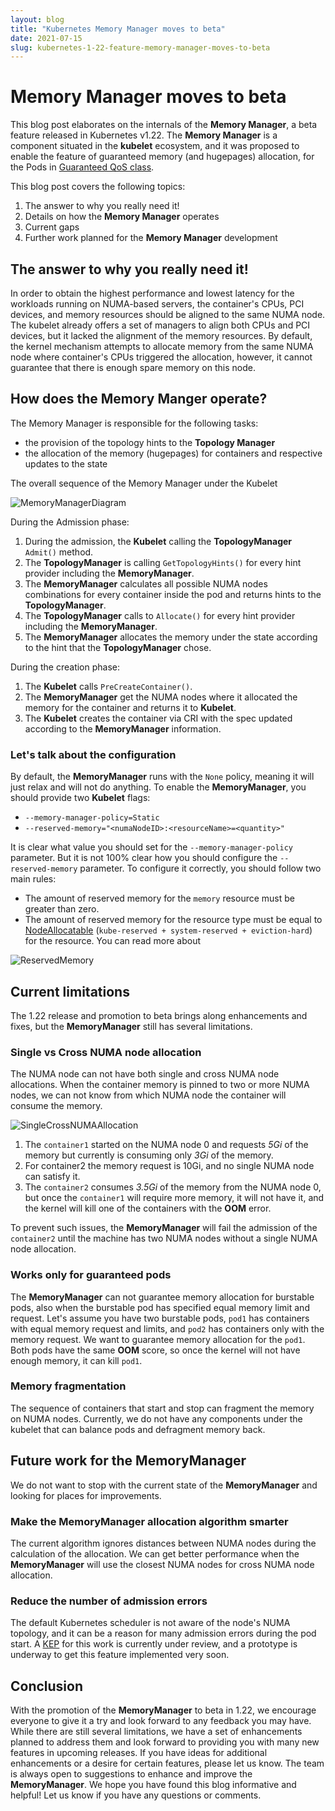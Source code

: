```yaml
---
layout: blog
title: "Kubernetes Memory Manager moves to beta"
date: 2021-07-15
slug: kubernetes-1-22-feature-memory-manager-moves-to-beta
---
```


# Memory Manager moves to beta

This blog post elaborates on the internals of the **Memory Manager**, a beta feature released in Kubernetes v1.22. The **Memory Manager** is a component situated in the **kubelet** ecosystem, and it was proposed to enable the feature of guaranteed memory (and hugepages) allocation, for the Pods in [Guaranteed QoS class](https://kubernetes.io/docs/tasks/configure-pod-container/quality-service-pod/#qos-classes).

This blog post covers the following topics:

1. The answer to why you really need it!
2. Details on how the **Memory Manager** operates
3. Current gaps
4. Further work planned for the **Memory Manager** development

## The answer to why you really need it!

In order to obtain the highest performance and lowest latency for the workloads running on NUMA-based servers, the container's CPUs, PCI devices, and memory resources should be aligned to the same NUMA node. The kubelet already offers a set of managers to align both CPUs and PCI devices, but it lacked the alignment of the memory resources. By default, the kernel mechanism attempts to allocate memory from the same NUMA node where container's CPUs triggered the allocation, however, it cannot guarantee that there is enough spare memory on this node.

## How does the Memory Manger operate?

The Memory Manager is responsible for the following tasks:
- the provision of the topology hints to the **Topology Manager**
- the allocation of the memory (hugepages) for containers and respective updates to the state

The overall sequence of the Memory Manager under the Kubelet

![MemoryManagerDiagram
](/static/images/blog/2021-07-15-memory-manager-moves-to-beta/MemoryManagerDiagram.svg "MemoryManagerDiagram")

During the Admission phase:

1. During the admission, the **Kubelet** calling the **TopologyManager** `Admit()` method.
2. The **TopologyManager** is calling `GetTopologyHints()` for every hint provider including the **MemoryManager**.
3. The **MemoryManager** calculates all possible NUMA nodes combinations for every container inside the pod and returns hints to the **TopologyManager**.
4. The **TopologyManager** calls to `Allocate()` for every hint provider including the **MemoryManager**.
5. The **MemoryManager** allocates the memory under the state according to the hint that the **TopologyManager** chose.

During the creation phase:

1. The **Kubelet** calls `PreCreateContainer()`.
2. The **MemoryManager** get the NUMA nodes where it allocated the memory for the container and returns it to **Kubelet**.
3. The **Kubelet** creates the container via CRI with the spec updated according to the **MemoryManager** information.

### Let's talk about the configuration

By default, the **MemoryManager** runs with the `None` policy, meaning it will just relax and will not do anything. To enable the **MemoryManager**, you should provide two **Kubelet** flags:

- `--memory-manager-policy=Static`
- `--reserved-memory="<numaNodeID>:<resourceName>=<quantity>"`

It is clear what value you should set for the `--memory-manager-policy` parameter. But it is not 100% clear how you should configure the `--reserved-memory` parameter. To configure it correctly, you should follow two main rules:

- The amount of reserved memory for the `memory` resource must be greater than zero.
- The amount of reserved memory for the resource type must be equal to [NodeAllocatable](https://kubernetes.io/docs/tasks/administer-cluster/reserve-compute-resources/) (`kube-reserved + system-reserved + eviction-hard`) for the resource. You can read more about

![ReservedMemory
](/static/images/blog/2021-07-15-memory-manager-moves-to-beta/ReservedMemory.svg "ReservedMemory")

## Current limitations

The 1.22 release and promotion to beta brings along enhancements and fixes, but the **MemoryManager** still has several limitations.

### Single vs Cross NUMA node allocation

The NUMA node can not have both single and cross NUMA node allocations. When the container memory is pinned to two or more NUMA nodes, we can not know from which NUMA node the container will consume the memory.

![SingleCrossNUMAAllocation
](/static/images/blog/2021-07-15-memory-manager-moves-to-beta/SingleCrossNUMAAllocation.svg "SingleCrossNUMAAllocation")

1. The `container1` started on the NUMA node 0 and requests *5Gi* of the memory but currently is consuming only *3Gi* of the memory.
2. For container2 the memory request is 10Gi, and no single NUMA node can satisfy it.
3. The `container2` consumes *3.5Gi* of the memory from the NUMA node 0, but once the `container1` will require more memory, it will not have it, and the kernel will kill one of the containers with the **OOM** error.

To prevent such issues, the **MemoryManager** will fail the admission of the `container2` until the machine has two NUMA nodes without a single NUMA node allocation.

### Works only for guaranteed pods

The **MemoryManager** can not guarantee memory allocation for burstable pods, also when the burstable pod has specified equal memory limit and request.
Let's assume you have two burstable pods, `pod1` has containers with equal memory request and limits, and `pod2` has containers only with the memory request. We want to guarantee memory allocation for the `pod1`. Both pods have the same **OOM** score, so once the kernel will not have enough memory, it can kill `pod1`.

### Memory fragmentation

The sequence of containers that start and stop can fragment the memory on NUMA nodes. Currently, we do not have any components under the kubelet that can balance pods and defragment memory back.

## Future work for the **MemoryManager**

We do not want to stop with the current state of the **MemoryManager** and looking for places for improvements.

### Make the MemoryManager allocation algorithm smarter

The current algorithm ignores distances between NUMA nodes during the calculation of the allocation. We can get better performance when the **MemoryManager** will use the closest NUMA nodes for cross NUMA node allocation.

### Reduce the number of admission errors

The default Kubernetes scheduler is not aware of the node's NUMA topology, and it can be a reason for many admission errors during the pod start.
A [KEP]([https://https://github.com/kubernetes/enhancements/pull/2787) for this work is currently under review, and a prototype is underway to get this feature implemented very soon.


## Conclusion
With the promotion of the **MemoryManager** to beta in 1.22, we encourage everyone to give it a try and look forward to any feedback you may have. While there are still several limitations, we have a set of enhancements planned to address them and look forward to providing you with many new features in upcoming releases.
If you have ideas for additional enhancements or a desire for certain features, please let us know. The team is always open to suggestions to enhance and improve the **MemoryManager**.
We hope you have found this blog informative and helpful! Let us know if you have any questions or comments.